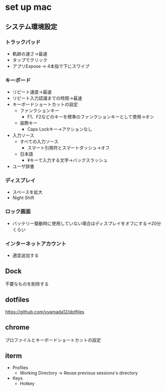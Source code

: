 # set up mac

## システム環境設定
### トラックパッド
- 軌跡の速さ→最速
-  タップでクリック
- アプリExpose → 4本指で下にスワイプ
### キーボード
- リピート速度→最速
- リピート入力認識までの時間→最速
- キーボードショートカットの設定
	- ファンクションキー
		- F1、F2などのキーを標準のファンクションキーとして使用→オン
	- 装飾キー
		- Caps Lockキー→アクションなし
- 入力ソース
  - すべての入力ソース
	  - スマート引用符とスマートダッシュ→オフ
  - 日本語
	  -  ¥キーで入力する文字→バックスラッシュ
 - ユーザ辞書

### ディスプレイ
- スペースを拡大
- Night Shift

### ロック画面
- バッテリー駆動時に使用していない場合はディスプレイをオフにする→20分くらい

### インターネットアカウント
- 適宜追加する

## Dock
不要なものを削除する

## dotfiles

https://github.com/yyamada12/dotfiles

## chrome
プロファイルとキーボードショートカットの設定

## iterm
- Profiles
  - Working Directory → Reuse previous sessions's directory
 - Keys
	 - Hotkey 


<!--stackedit_data:
eyJoaXN0b3J5IjpbLTU0NzU1MTc3NywtOTkzOTgwMzQ5LDc4Mj
E4NTUxMiwtMTAzNDQzNTU0MV19
-->